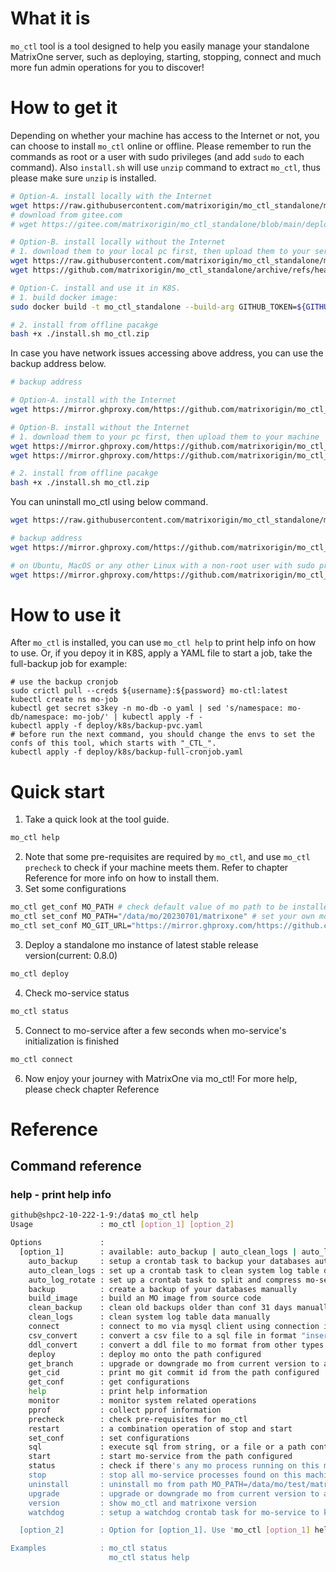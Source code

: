# What it is

`mo_ctl` tool is a tool designed to help you easily manage your standalone MatrixOne server, such as deploying, starting, stopping, connect and much more fun admin operations for you to discover!

# How to get it

Depending on whether your machine has access to the Internet or not, you can choose to install `mo_ctl` online or offline. Please remember to run the commands as root or a user with sudo privileges (and add `sudo` to each command). Also `install.sh` will use `unzip` command to extract `mo_ctl`, thus please make sure `unzip` is installed.

```bash
# Option-A. install locally with the Internet
wget https://raw.githubusercontent.com/matrixorigin/mo_ctl_standalone/main/deploy/local/install.sh && bash +x ./install.sh
# download from gitee.com
# wget https://gitee.com/matrixorigin/mo_ctl_standalone/blob/main/deploy/local/install.sh && bash +x ./install.sh

# Option-B. install locally without the Internet
# 1. download them to your local pc first, then upload them to your server machine
wget https://raw.githubusercontent.com/matrixorigin/mo_ctl_standalone/main/install.sh
wget https://github.com/matrixorigin/mo_ctl_standalone/archive/refs/heads/main.zip -O mo_ctl.zip

# Option-C. install and use it in K8S.
# 1. build docker image:
sudo docker build -t mo_ctl_standalone --build-arg GITHUB_TOKEN=${GITHUB_TOKEN} . -f optools/image/Dockerfile

# 2. install from offline pacakge
bash +x ./install.sh mo_ctl.zip
```

In case you have network issues accessing above address, you can use the backup address below.

```bash
# backup address

# Option-A. install with the Internet
wget https://mirror.ghproxy.com/https://github.com/matrixorigin/mo_ctl_standalone/blob/main/deploy/local/install.sh && bash +x install.sh

# Option-B. install without the Internet
# 1. download them to your pc first, then upload them to your machine
wget https://mirror.ghproxy.com/https://github.com/matrixorigin/mo_ctl_standalone/blob/main/deploy/local/install.sh
wget https://mirror.ghproxy.com/https://github.com/matrixorigin/mo_ctl_standalone/archive/refs/heads/main.zip -O mo_ctl.zip

# 2. install from offline pacakge
bash +x ./install.sh mo_ctl.zip
```

You can uninstall mo_ctl using below command.

```bash
wget https://raw.githubusercontent.com/matrixorigin/mo_ctl_standalone/main/deploy/local/uninstall.sh && bash +x ./uninstall.sh

# backup address
wget https://mirror.ghproxy.com/https://github.com/matrixorigin/mo_ctl_standalone/blob/main/deploy/local/uninstall.sh && bash +x uninstall.sh

# on Ubuntu, MacOS or any other Linux with a non-root user with sudo privilges
wget https://mirror.ghproxy.com/https://github.com/matrixorigin/mo_ctl_standalone/blob/main/deploy/local/uninstall.sh && sudo bash +x uninstall.sh
```

# How to use it

After `mo_ctl` is installed, you can use `mo_ctl help` to print help info on how to use.
Or, if you depoy it in K8S, apply a YAML file to start a job, take the full-backup job for example:

```
# use the backup cronjob
sudo crictl pull --creds ${username}:${password} mo-ctl:latest
kubectl create ns mo-job
kubectl get secret s3key -n mo-db -o yaml | sed 's/namespace: mo-db/namespace: mo-job/' | kubectl apply -f -
kubectl apply -f deploy/k8s/backup-pvc.yaml
# before run the next command, you should change the envs to set the confs of this tool, which starts with "_CTL_".
kubectl apply -f deploy/k8s/backup-full-cronjob.yaml
```

# Quick start

1. Take a quick look at the tool guide.

```bash
mo_ctl help
```

2. Note that some pre-requisites are required by `mo_ctl`, and use `mo_ctl precheck` to check if your machine meets them. Refer to chapter Reference for more info on how to install them.
3. Set some configurations

```bash
mo_ctl get_conf MO_PATH # check default value of mo path to be installed
mo_ctl set_conf MO_PATH="/data/mo/20230701/matrixone" # set your own mo path
mo_ctl set_conf MO_GIT_URL="https://mirror.ghproxy.com/https://github.com/matrixorigin/matrixone.git" # in case have network issues, you can set this conf by overwritting default value MO_GIT_URL="https://github.com/matrixorigin/matrixone.git"
```

3. Deploy a standalone mo instance of latest stable release version(current: 0.8.0)

```bash
mo_ctl deploy
```

4. Check mo-service status

```bash
mo_ctl status
```

5. Connect to mo-service after a few seconds when mo-service's initialization is finished

```bash
mo_ctl connect
```

6. Now enjoy your journey with MatrixOne via mo_ctl! For more help, please check chapter Reference

# Reference

## Command reference

### help - print help info

```bash
github@shpc2-10-222-1-9:/data$ mo_ctl help
Usage               : mo_ctl [option_1] [option_2]

Options             :
  [option_1]        : available: auto_backup | auto_clean_logs | auto_log_rotate | backup | clean_backup | clean_logs | connect | csv_convert | ddl_convert | deploy | get_branch | get_cid | get_conf | help | monitor | pprof | precheck | restart | set_conf | sql | start | status | stop | uninstall | upgrade | version | watchdog
    auto_backup     : setup a crontab task to backup your databases automatically
    auto_clean_logs : set up a crontab task to clean system log table data automatically
    auto_log_rotate : set up a crontab task to split and compress mo-service log file automatically
    backup          : create a backup of your databases manually
    build_image     : build an MO image from source code
    clean_backup    : clean old backups older than conf 31 days manually
    clean_logs      : clean system log table data manually
    connect         : connect to mo via mysql client using connection info configured
    csv_convert     : convert a csv file to a sql file in format "insert into values" or "load data inline format='csv'"
    ddl_convert     : convert a ddl file to mo format from other types of database
    deploy          : deploy mo onto the path configured
    get_branch      : upgrade or downgrade mo from current version to a target commit id or stable version
    get_cid         : print mo git commit id from the path configured
    get_conf        : get configurations
    help            : print help information
    monitor         : monitor system related operations
    pprof           : collect pprof information
    precheck        : check pre-requisites for mo_ctl
    restart         : a combination operation of stop and start
    set_conf        : set configurations
    sql             : execute sql from string, or a file or a path containg multiple files
    start           : start mo-service from the path configured
    status          : check if there's any mo process running on this machine
    stop            : stop all mo-service processes found on this machine
    uninstall       : uninstall mo from path MO_PATH=/data/mo/test/matrixone
    upgrade         : upgrade or downgrade mo from current version to a target commit id or stable version
    version         : show mo_ctl and matrixone version
    watchdog        : setup a watchdog crontab task for mo-service to keep it alive

  [option_2]        : Option for [option_1]. Use 'mo_ctl [option_1] help' to get more info

Examples            : mo_ctl status
                      mo_ctl status help
```
